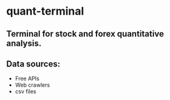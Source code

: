 # quant-terminal

## Terminal for stock and forex quantitative analysis.

## Data sources:

* Free APIs 
* Web crawlers
* csv files
